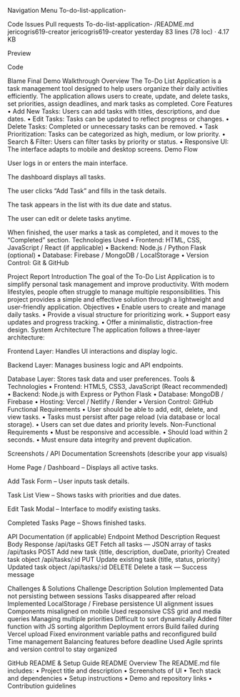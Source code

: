 Navigation Menu
To-do-list-application-

Code
Issues
Pull requests
To-do-list-application-
/README.md
jericogris619-creator
jericogris619-creator
yesterday
83 lines (78 loc) · 4.17 KB

Preview

Code

Blame
Final Demo Walkthrough Overview The To-Do List Application is a task management tool designed to help users organize their daily activities efficiently. The application allows users to create, update, and delete tasks, set priorities, assign deadlines, and mark tasks as completed. Core Features • Add New Tasks: Users can add tasks with titles, descriptions, and due dates. • Edit Tasks: Tasks can be updated to reflect progress or changes. • Delete Tasks: Completed or unnecessary tasks can be removed. • Task Prioritization: Tasks can be categorized as high, medium, or low priority. • Search & Filter: Users can filter tasks by priority or status. • Responsive UI: The interface adapts to mobile and desktop screens. Demo Flow

User logs in or enters the main interface.

The dashboard displays all tasks.

The user clicks “Add Task” and fills in the task details.

The task appears in the list with its due date and status.

The user can edit or delete tasks anytime.

When finished, the user marks a task as completed, and it moves to the “Completed” section. Technologies Used • Frontend: HTML, CSS, JavaScript / React (if applicable) • Backend: Node.js / Python Flask (optional) • Database: Firebase / MongoDB / LocalStorage • Version Control: Git & GitHub

Project Report Introduction The goal of the To-Do List Application is to simplify personal task management and improve productivity. With modern lifestyles, people often struggle to manage multiple responsibilities. This project provides a simple and effective solution through a lightweight and user-friendly application. Objectives • Enable users to create and manage daily tasks. • Provide a visual structure for prioritizing work. • Support easy updates and progress tracking. • Offer a minimalistic, distraction-free design. System Architecture The application follows a three-layer architecture:

Frontend Layer: Handles UI interactions and display logic.

Backend Layer: Manages business logic and API endpoints.

Database Layer: Stores task data and user preferences. Tools & Technologies • Frontend: HTML5, CSS3, JavaScript (React recommended) • Backend: Node.js with Express or Python Flask • Database: MongoDB / Firebase • Hosting: Vercel / Netlify / Render • Version Control: GitHub Functional Requirements • User should be able to add, edit, delete, and view tasks. • Tasks must persist after page reload (via database or local storage). • Users can set due dates and priority levels. Non-Functional Requirements • Must be responsive and accessible. • Should load within 2 seconds. • Must ensure data integrity and prevent duplication.

Screenshots / API Documentation Screenshots (describe your app visuals)

Home Page / Dashboard – Displays all active tasks.

Add Task Form – User inputs task details.

Task List View – Shows tasks with priorities and due dates.

Edit Task Modal – Interface to modify existing tasks.

Completed Tasks Page – Shows finished tasks.

API Documentation (if applicable) Endpoint Method Description Request Body Response /api/tasks GET Fetch all tasks — JSON array of tasks /api/tasks POST Add new task {title, description, dueDate, priority} Created task object /api/tasks/:id PUT Update existing task {title, status, priority} Updated task object /api/tasks/:id DELETE Delete a task — Success message

Challenges & Solutions Challenge Description Solution Implemented Data not persisting between sessions Tasks disappeared after reload Implemented LocalStorage / Firebase persistence UI alignment issues Components misaligned on mobile Used responsive CSS grid and media queries Managing multiple priorities Difficult to sort dynamically Added filter function with JS sorting algorithm Deployment errors Build failed during Vercel upload Fixed environment variable paths and reconfigured build Time management Balancing features before deadline Used Agile sprints and version control to stay organized

GitHub README & Setup Guide README Overview The README.md file includes: • Project title and description • Screenshots of UI • Tech stack and dependencies • Setup instructions • Demo and repository links • Contribution guidelines
